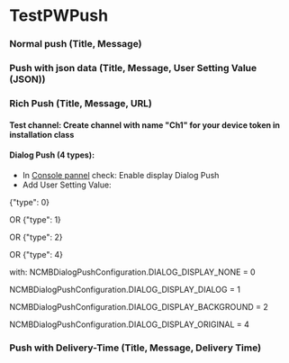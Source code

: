 # TestPWPush

### Normal push (Title, Message)

### Push with json data (Title, Message, User Setting Value (JSON))

### Rich Push (Title, Message, URL)

#### Test channel: Create channel with name "Ch1" for your device token in installation class

#### Dialog Push (4 types):
* In [Console pannel](https://console.mb.cloud.nifty.com/) check: Enable display Dialog Push
* Add User Setting Value:

{"type": 0}

OR {"type": 1}

OR {"type": 2}

OR {"type": 4}

with:
NCMBDialogPushConfiguration.DIALOG_DISPLAY_NONE = 0

NCMBDialogPushConfiguration.DIALOG_DISPLAY_DIALOG = 1

NCMBDialogPushConfiguration.DIALOG_DISPLAY_BACKGROUND = 2

NCMBDialogPushConfiguration.DIALOG_DISPLAY_ORIGINAL = 4

### Push with Delivery-Time (Title, Message, Delivery Time)

